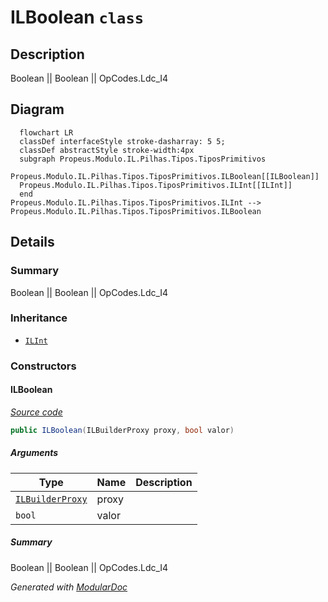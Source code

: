 # ILBoolean `class`

## Description
Boolean || Boolean || OpCodes.Ldc_I4

## Diagram
```mermaid
  flowchart LR
  classDef interfaceStyle stroke-dasharray: 5 5;
  classDef abstractStyle stroke-width:4px
  subgraph Propeus.Modulo.IL.Pilhas.Tipos.TiposPrimitivos
  Propeus.Modulo.IL.Pilhas.Tipos.TiposPrimitivos.ILBoolean[[ILBoolean]]
  Propeus.Modulo.IL.Pilhas.Tipos.TiposPrimitivos.ILInt[[ILInt]]
  end
Propeus.Modulo.IL.Pilhas.Tipos.TiposPrimitivos.ILInt --> Propeus.Modulo.IL.Pilhas.Tipos.TiposPrimitivos.ILBoolean
```

## Details
### Summary
Boolean || Boolean || OpCodes.Ldc_I4

### Inheritance
 - [
`ILInt`
](./ILInt.md)

### Constructors
#### ILBoolean
[*Source code*](https://github.com///blob//src/Propeus.Modulo.Abstrato/Util/Strings/Helper.cs#L124)
```csharp
public ILBoolean(ILBuilderProxy proxy, bool valor)
```
##### Arguments
| Type | Name | Description |
| --- | --- | --- |
| [`ILBuilderProxy`](../../../proxy/ILBuilderProxy.md) | proxy |   |
| `bool` | valor |   |

##### Summary
Boolean || Boolean || OpCodes.Ldc_I4

*Generated with* [*ModularDoc*](https://github.com/hailstorm75/ModularDoc)
